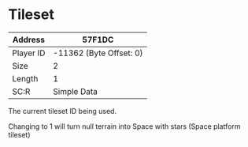
#  Tileset
Address   | 57F1DC
----------|-------------
Player ID | -11362 (Byte Offset: 0)
Size 	  | 2
Length 	  | 1
SC:R      | Simple Data

The current tileset ID being used.

Changing to 1 will turn null terrain into Space with stars (Space platform tileset)
